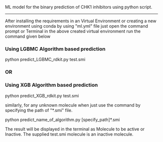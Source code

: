 ML model for the binary prediction of CHK1 inhibitors using python script. 

*****

After installing the requirements in an Virtual Environment
or creating a new environment using conda by using "ml.yml" file
just open the command prompt or Terminal in the above created virtual environment
run the command given below
### Using LGBMC Algorithm based prediction
python predict_LGBMC_rdkit.py test.smi

### OR 
### Using XGB Algorithm based prediction
python predict_XGB_rdkit.py test.smi

similarly, for any unknown molecule when just use the command by specifying the path
of "*.smi" file.

python predict_name_of_algorithm.py [specify_path]*.smi


The result will be displayed in the terminal as Molecule to be active or Inactive.
The supplied test.smi molecule is an inactive molecule. 

 
